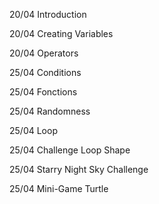 20/04 Introduction 

20/04 Creating Variables

20/04 Operators

25/04 Conditions

25/04 Fonctions

25/04 Randomness

25/04 Loop

25/04 Challenge Loop Shape

25/04 Starry Night Sky Challenge

25/04 Mini-Game Turtle